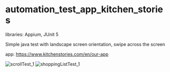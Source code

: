 # automation_test_app_kitchen_stories

libraries: Appium, JUnit 5

Simple java test with landscape screen orientation, swipe across the screen

app: https://www.kitchenstories.com/en/our-app

![scrollTest_1](https://user-images.githubusercontent.com/110237352/196270260-d1110ccb-6db9-415a-9272-69dc33846a12.gif)
![shoppingListTest_1](https://user-images.githubusercontent.com/110237352/196270271-797fd5a5-379e-4361-8203-0a1ae473c8f1.gif)
